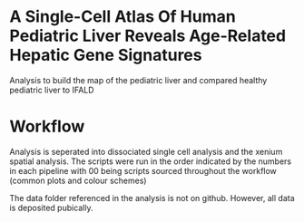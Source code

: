 # A Single-Cell Atlas Of Human Pediatric Liver Reveals Age-Related Hepatic Gene Signatures

Analysis to build the map of the pediatric liver and compared healthy pediatric liver to IFALD

# Workflow
Analysis is seperated into dissociated single cell analysis and the xenium spatial analysis. The scripts were run in the order indicated by the numbers in each pipeline with 00 being scripts sourced throughout the workflow (common plots and colour schemes)

The data folder referenced in the analysis is not on github. However, all data is deposited pubically.
